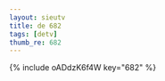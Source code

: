 ```yaml
--- 
layout: sieutv
title: de 682
tags: [detv]
thumb_re: 682
---
```

{% include oADdzK6f4W key="682" %} 
